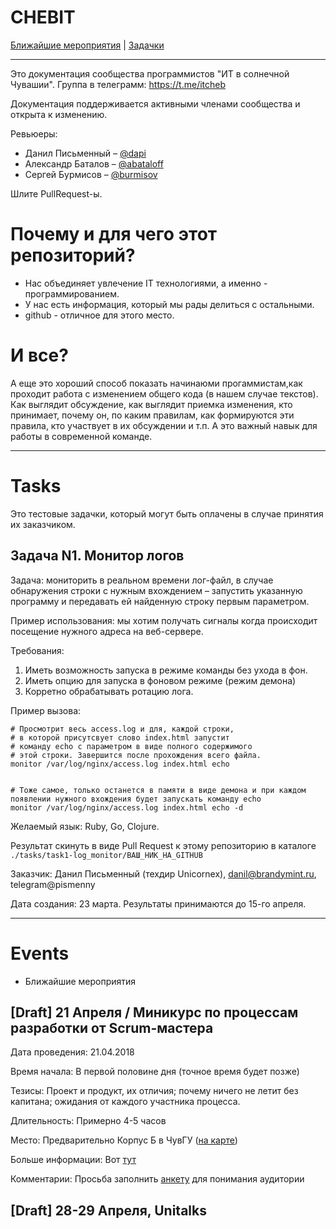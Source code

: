 # CHEBIT

[Ближайшие мероприятия](#events) | [Задачки](#tasks)

---

Это документация сообщества программистов "ИТ в солнечной Чувашии". Группа в телеграмм: https://t.me/itcheb

Документация поддерживается активными членами сообщества и открыта к изменению.

Ревьюеры:

* Данил Письменный – [@dapi](https://github.com/dapi)
* Александр Баталов – [@abataloff](https://github.com/abataloff)
* Сергей Бурмисов – [@burmisov](https://github.com/burmisov)

Шлите PullRequest-ы.

# Почему и для чего этот репозиторий?

* Нас объединяет увлечение IT технологиями, а именно - программированием.
* У нас есть информация, который мы рады делиться с остальными.
* github - отличное для этого место.

# И все?

А еще это хороший способ показать начинаюми прогаммистам,как проходит работа с изменением общего кода (в нашем случае текстов). Как выглядит обсуждение, как выглядит приемка изменения, кто принимает, почему он, по каким правилам, как формируются эти правила, кто участвует в их обсуждении и т.п. А это важный навык для работы в современной команде.

---

# Tasks

Это тестовые задачки, который могут быть оплачены в случае принятия их заказчиком.

## Задача N1. Монитор логов

Задача: мониторить в реальном времени лог-файл, в случае обнаружения строки с нужным вхождением – запустить указанную программу и передавать ей найденную строку первым параметром.

Пример использования: мы хотим получать сигналы когда происходит посещение нужного адреса на веб-сервере.

Требования:

1. Иметь возможность запуска в режиме команды без ухода в фон.
1. Иметь опцию для запуска в фоновом режиме (режим демона)
2. Корретно обрабатывать ротацию лога.

Пример вызова:

```
# Просмотрит весь access.log и для, каждой строки,
# в которой присутсвует слово index.html запустит
# команду echo с параметром в виде полного содержимого
# этой строки. Завершится после прохождения всего файла.
monitor /var/log/nginx/access.log index.html echo


# Тоже самое, только останется в памяти в виде демона и при каждом появлении нужного вхождения будет запускать команду echo
monitor /var/log/nginx/access.log index.html echo -d
```

Желаемый язык: Ruby, Go, Clojure.

Результат скинуть в виде Pull Request к этому репозиторию в каталоге `./tasks/task1-log_monitor/ВАШ_НИК_НА_GITHUB`

Заказчик: Данил Письменный (техдир Unicornex), danil@brandymint.ru, telegram@pismenny

Дата создания: 23 марта. Результаты принимаются до 15-го апреля.

---

# Events

* Ближайшие мероприятия

## [Draft] 21 Апреля / Миникурс по процессам разработки от Scrum-мастера

Дата проведения: 21.04.2018

Время начала: В первой половине дня (точное время будет позже)

Тезисы: Проект и продукт, их отличия; почему ничего не летит без капитана; ожидания от каждого участника процесса.

Длительность: Примерно 4-5 часов

Место: Предварительно Корпус Б в ЧувГУ ([на карте](https://yandex.com/maps/-/CBelQBtIhA))

Больше информации: Вот [тут](https://www.facebook.com/abataloff88/posts/1732969540095173?pnref=story)

Комментарии: Просьба заполнить [анкету](https://goo.gl/forms/jgF8OSQofWfsJKeD3) для понимания аудитории

## [Draft] 28-29 Апреля, Unitalks
